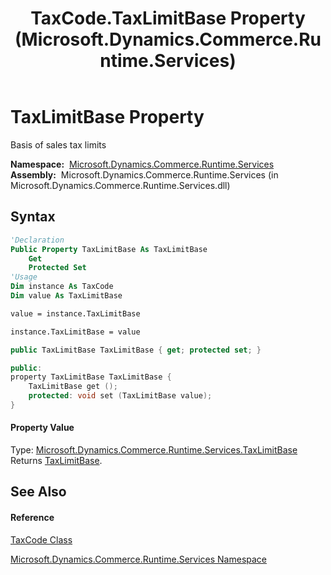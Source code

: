 ﻿---
title: TaxCode.TaxLimitBase Property  (Microsoft.Dynamics.Commerce.Runtime.Services)
TOCTitle: TaxLimitBase Property
ms:assetid: P:Microsoft.Dynamics.Commerce.Runtime.Services.TaxCode.TaxLimitBase
ms:mtpsurl: https://technet.microsoft.com/en-us/library/microsoft.dynamics.commerce.runtime.services.taxcode.taxlimitbase(v=AX.60)
ms:contentKeyID: 49851070
ms.date: 05/18/2015
mtps_version: v=AX.60
f1_keywords:
- Microsoft.Dynamics.Commerce.Runtime.Services.TaxCode.TaxLimitBase
dev_langs:
- CSharp
- C++
- VB
---

# TaxLimitBase Property

Basis of sales tax limits

**Namespace:**  [Microsoft.Dynamics.Commerce.Runtime.Services](microsoft-dynamics-commerce-runtime-services-namespace.md)  
**Assembly:**  Microsoft.Dynamics.Commerce.Runtime.Services (in Microsoft.Dynamics.Commerce.Runtime.Services.dll)

## Syntax

``` vb
'Declaration
Public Property TaxLimitBase As TaxLimitBase
    Get
    Protected Set
'Usage
Dim instance As TaxCode
Dim value As TaxLimitBase

value = instance.TaxLimitBase

instance.TaxLimitBase = value
```

``` csharp
public TaxLimitBase TaxLimitBase { get; protected set; }
```

``` c++
public:
property TaxLimitBase TaxLimitBase {
    TaxLimitBase get ();
    protected: void set (TaxLimitBase value);
}
```

#### Property Value

Type: [Microsoft.Dynamics.Commerce.Runtime.Services.TaxLimitBase](taxlimitbase-enumeration-microsoft-dynamics-commerce-runtime-services.md)  
Returns [TaxLimitBase](taxlimitbase-enumeration-microsoft-dynamics-commerce-runtime-services.md).  

## See Also

#### Reference

[TaxCode Class](taxcode-class-microsoft-dynamics-commerce-runtime-services.md)

[Microsoft.Dynamics.Commerce.Runtime.Services Namespace](microsoft-dynamics-commerce-runtime-services-namespace.md)

